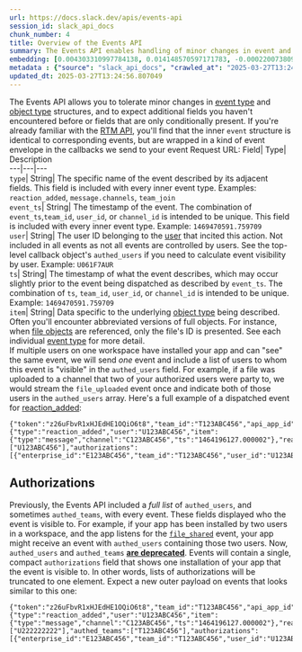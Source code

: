 ```yaml
---
url: https://docs.slack.dev/apis/events-api
session_id: slack_api_docs
chunk_number: 4
title: Overview of the Events API
summary: The Events API enables handling of minor changes in event and object types, accommodating unexpected additional fields. It mirrors the RTM API's event structure within a wrapped envelope for callbacks, providing key fields such as the event type and a unique timestamp.
embedding: [0.004303310997784138, 0.014148570597171783, -0.00022007380903232843, -0.012022454291582108, -0.002968901302665472, -0.011237132363021374, -0.032791994512081146, 0.0016161358216777444, -0.03202582523226738, 0.01283970009535551, 0.013752717524766922, -0.020175760611891747, 0.01532336138188839, 0.03223013877868652, -0.00023044898989610374, 0.04436113312840462, 0.00701043801382184, 0.025385702028870583, -0.061650991439819336, 0.028935614973306656, 0.015399978496134281, 0.011364826932549477, 0.017928333953022957, 0.03493726626038551, -0.03800193592905998, -0.009775027632713318, -0.021516554057598114, 0.046046704053878784, -0.011933067813515663, 0.00643581198528409, 0.025883711874485016, -0.010317730717360973, 0.03391570597887039, 0.01849018968641758, 0.019371284171938896, -0.0025906057562679052, 0.017098318785429, 0.022665806114673615, 0.01596183516085148, -0.001229859422892332, -0.024913232773542404, -0.043569426983594894, -0.036546219140291214, 0.028322679921984673, -0.04533161222934723, 0.02891007624566555, -0.03131073713302612, -0.009379174560308456, -0.03230675309896469, 0.009142939001321793, -0.048932600766420364, 0.01008149515837431, 0.027607589960098267, 0.03261322155594826, -0.0023559669498354197, -0.011933067813515663, -0.02661157213151455, 0.010732738301157951, -0.03795085847377777, -0.002244234085083008, -0.03368585556745529, -0.0005909869214519858, 0.012865238822996616, -0.008619391359388828, -0.009711180813610554, -0.015374439768493176, -0.026586033403873444, 0.032791994512081146, 0.06476674228906631, 0.05884170904755592, 0.028782380744814873, 0.03938103839755058, -0.03835948184132576, 0.04254786670207977, 0.012418307363986969, 0.0029194196686148643, -0.023227661848068237, 0.06798464804887772, -0.019677750766277313, 0.007048746570944786, 0.003843609942123294, 0.04313526302576065, -0.057105060666799545, -0.019550055265426636, -0.02747989632189274, -0.002284138696268201, -0.0550619475543499, -0.0330473855137825, 0.004552315454930067, 0.051741886883974075, -0.018745578825473785, 0.030799956992268562, -0.03639298304915428, 0.00724028842523694, 0.049622152000665665, -0.030314717441797256, -0.03363477811217308, -0.0011843681568279862, -0.0007107006967999041, 0.026407260447740555, 0.018502959981560707, -0.031642742455005646, -0.040453676134347916, -0.06665662676095963, -0.019269127398729324, 0.026969116181135178, 0.03312399983406067, -5.556713949772529e-05, -0.011524445377290249, -0.06629908084869385, -0.08586190640926361, -0.007342444267123938, 0.0028651494067162275, 0.007719143759459257, -0.029625166207551956, -0.02142716757953167, -0.011588292196393013, 0.044616520404815674, 0.010387962684035301, 0.00735521363094449, -0.05033724382519722, -0.01716216467320919, 0.040402598679065704, 0.0005315291346050799, 0.004446967504918575, -0.0504649393260479, 0.005417447071522474, -0.030493490397930145, -0.011141360737383366, -0.047706734389066696, 0.06323440372943878, -0.005532372277230024, 0.0527634434401989, -0.057207219302654266, -0.01854126714169979, -0.028526991605758667, -0.046327631920576096, -0.01901373825967312, -0.0244279932230711, 0.019601134583353996, 0.014582732692360878, -0.055828116834163666, 0.002783744130283594, 0.02712235040962696, -0.018298648297786713, 0.011556368321180344, -0.03634190559387207, 0.010381577536463737, -0.01929466612637043, -0.012220380827784538, -0.004750241991132498, 0.023023352026939392, 0.008925857953727245, 0.0030742494855076075, -0.022384878247976303, -0.04451436549425125, 0.021733634173870087, 0.042930953204631805, 0.04418236017227173, -0.01721324399113655, -0.000538312888238579, -0.018004950135946274, -0.06348979473114014, -0.014225187711417675, -0.031234119087457657, -0.0006612190045416355, 0.0369548425078392, -0.023546898737549782, -0.05419362336397171, -0.017775099724531174, -0.028475914150476456, -0.01068804506212473, -0.055777035653591156, 0.04300756752490997, 0.01619168557226658, -0.02149101532995701, -0.0017254743725061417, -0.007061515934765339, -0.025845402851700783, -0.010866817086935043, -0.00978779699653387, -0.006474120542407036, -0.06272362917661667, -0.03646960109472275, -0.047936584800481796, -0.010534810833632946, 0.0015059991274029016, 0.011473366990685463, -0.007859607227146626, -0.014787044376134872, 0.030570106580853462, 0.029446393251419067, -0.0002661636099219322, -0.0029018616769462824, -0.011881990358233452, -0.059812188148498535, -0.017149396240711212, 0.000571433687582612, 0.0332772359251976, 0.01488920021802187, 0.02776082418859005, -0.015259514562785625, 0.048753827810287476, 0.02413429506123066, 0.01791556365787983, -0.012992934323847294, -0.00437673507258296, 0.015412747859954834, -0.02032899297773838, 0.0017270705429837108, 0.009800567291676998, -0.01721324399113655, 0.0057622226886451244, -0.002384698251262307, 0.01803048886358738, -0.03154058754444122, -0.027224505320191383, 0.004156461916863918, -0.025960328057408333, -0.009404713287949562, -0.02896115370094776, 0.07104931771755219, 0.04390143230557442, -0.01837526448071003, -0.033251695334911346, 0.008842856623232365, 0.018273109570145607, -0.019205279648303986, -0.01647261343896389, 0.016906775534152985, -0.05541949346661568, 0.02556447498500347, -0.024287529289722443, -0.02857806906104088, 0.023687362670898438, -0.054857634007930756, 0.050030775368213654, -0.03623975068330765, 0.008568312972784042, -0.0007478119805455208, -0.008389540947973728, -0.021044082939624786, 0.010758277028799057, 0.06267254799604416, 0.02747989632189274, 0.048983678221702576, -0.004207539837807417, -0.04101553186774254, 0.025155851617455482, 0.023457512259483337, 0.06824003905057907, 0.024261988699436188, -0.0033839091192930937, -0.014467807486653328, -0.02747989632189274, -0.009372789412736893, -0.01611506938934326, 0.025832634419202805, 0.0023527746088802814, 0.0008108612382784486, 0.05925033241510391, -0.0035435273312032223, -0.0346563383936882, -0.0012322537368163466, -0.05971003323793411, 0.003537142649292946, 0.04162846505641937, 0.03853825479745865, 0.02026514522731304, 0.011741526424884796, 0.02638172172009945, 0.055266257375478745, -0.028373759239912033, -0.03330277279019356, -0.044258978217840195, 0.011569138616323471, 0.019843753427267075, 0.013088705018162727, -0.06042512506246567, 0.029242081567645073, -0.0184774212539196, 0.01831141673028469, 0.010956203565001488, 0.017647404223680496, -0.012660928070545197, 0.0050311703234910965, -0.01647261343896389, -0.014787044376134872, 0.016204455867409706, 0.003329638857394457, -0.013637792319059372, -0.002641683677211404, 0.006678431760519743, -0.010841278359293938, -0.01790279522538185, 0.04854951798915863, 0.027224505320191383, -0.009053552523255348, -0.019396822899580002, -0.03555019944906235, 0.00748929288238287, -0.04497406631708145, 0.017289860174059868, -0.05291667580604553, 0.04860059544444084, 0.028143908828496933, 0.01866896264255047, 0.00463850935921073, 0.005200366023927927, -0.013420711271464825, 0.012392768636345863, 0.04359496384859085, -0.0665544718503952, -0.026075253263115883, -0.021695327013731003, 0.03128519654273987, 0.03023810125887394, 0.026994654908776283, 0.039534274488687515, -0.014097493141889572, 0.009743104688823223, -0.06619692593812943, -0.024223681539297104, -0.018400803208351135, 0.021618708968162537, -0.06716740131378174, 0.0052386741153895855, -0.017979411408305168, 0.028705764561891556, 0.013050396926701069, 0.007195595186203718, 0.0043511963449418545, -0.017264321446418762, 0.02839929796755314, -0.002547508804127574, -0.01998421736061573, 0.01226507406681776, 0.03623975068330765, 0.03394124656915665, 0.046966105699539185, 0.0536828450858593, -0.027403278276324272, -0.04170508310198784, -0.024108756333589554, -0.0004764607874676585, 0.03138735145330429, -0.00272149289958179, -0.016370458528399467, -0.05603242665529251, 0.015987373888492584, -0.036495141685009, -0.03399232402443886, -0.043978046625852585, -0.03046795167028904, -0.005420639179646969, -0.02735220082104206, 0.0046193553134799, -0.023393666371703148, 0.007648911327123642, -0.004935399629175663, -0.012456616386771202, 0.004727895371615887, 0.0358055904507637, -0.043288495391607285, -0.007974532432854176, 0.013484558090567589, -0.017430324107408524, 0.01264177355915308, 0.003629721235483885, -0.0688018947839737, 0.009219556115567684, -0.026279564946889877, 0.0012514078989624977, -0.012782237492501736, -0.027403278276324272, 0.029906094074249268, -0.04042813554406166, 0.017826177179813385, -0.026062484830617905, -0.013637792319059372, -0.01436565164476633, 0.028603609651327133, -0.00863854493945837, -0.014646580442786217, -0.011505290865898132, 0.02482384629547596, -0.04992862045764923, -0.007067900616675615, -0.02753097377717495, 0.008051149547100067, 0.016600308939814568, -0.03238337114453316, -0.0050886329263448715, 0.0021420782431960106, 0.0038946878630667925, -0.0009329692693427205, 0.02908884920179844, 0.010145342908799648, 0.04377373680472374, -0.040760140866041183, 0.0015323362313210964, 0.019039276987314224, 0.025756018236279488, -0.01215014886111021, -0.045816853642463684, -0.00936002004891634, 0.00803199503570795, 0.02372567169368267, 0.002778955502435565, 0.03578004986047745, 0.04001951217651367, 0.06400057673454285, 0.021861329674720764, -0.08146920800209045, 0.012577925808727741, -0.015144589357078075, 0.03220459818840027, 0.05700290575623512, -0.005854801274836063, 0.032102443277835846, 0.012099071405827999, -0.09306388348340988, -0.007233903743326664, 0.0037382617592811584, -0.03514157608151436, -0.008881164714694023, 0.01431457418948412, -0.05217604711651802, 0.027735285460948944, -0.06629908084869385, -0.027147889137268066, -0.003885110607370734, 0.047476883977651596, -0.04129645973443985, 0.04538268968462944, -0.027326662093400955, 0.02873130328953266, 0.005698375403881073, -0.036776069551706314, 0.02218056656420231, 0.01237999927252531, -0.022997811436653137, 0.010087880305945873, -0.0017190896905958652, -0.031131964176893234, 0.01588521897792816, -0.02949747070670128, -0.04257340729236603, 0.05245697498321533, 0.0624171607196331, 0.032332293689250946, 0.03355816379189491, -0.014940277673304081, 0.03368585556745529, -0.0770765095949173, -0.03289414942264557, -0.015527673065662384, 0.021235626190900803, 0.024376913905143738, -0.0012937067076563835, -0.010011263191699982, 0.02205287106335163, -0.007961763069033623, 0.030774418264627457, 0.024798307567834854, -0.018617885187268257, 0.01722601242363453, -0.01878388784825802, 0.0068572042509913445, -0.03386462852358818, 0.05511302500963211, -0.012577925808727741, 0.0022745614405721426, 0.004798127803951502, 0.000799687928520143, -0.026688188314437866, 0.032051365822553635, -0.012239535339176655, 0.05787122994661331, -0.008274615742266178, 0.027786362916231155, 0.03978966176509857, -0.018528498709201813, 0.014940277673304081, 0.009117400273680687, 0.029855016618967056, 0.012577925808727741, -0.009487714618444443, -0.024083217605948448, 0.049392301589250565, -0.05130772292613983, -0.010158112272620201, 0.001381496898829937, -0.01488920021802187, -0.006825280841439962, -0.02378951944410801, -0.012303382158279419, -0.042701102793216705, 0.002946554683148861, -0.006023996509611607, 0.007821299135684967, -0.05608350411057472, -0.00609103636816144, 0.07508447021245956, 0.0047310879454016685, 0.015259514562785625, -0.05363176763057709, -0.0031716166995465755, -0.03394124656915665, 0.029574088752269745, -0.04520391672849655, -0.01534890104085207, -0.013305786065757275, 0.024376913905143738, -0.01935851387679577, 0.01142867375165224, -0.016089530661702156, 0.003205136628821492, 0.008613006211817265, 0.007661680690944195, -0.007080669980496168, -0.0036105671897530556, -0.002153251552954316, -0.0007110997685231268, -0.02661157213151455, 0.009813336655497551, -0.008676853962242603, -0.048166435211896896, -0.004217117093503475, -0.008740700781345367, -0.02149101532995701, -0.009615409187972546, 0.027888517826795578, 0.017430324107408524, 0.0020271530374884605, 0.010451809503138065, -0.008842856623232365, -0.012546002864837646, 0.028297141194343567, 0.019511748105287552, -0.009794182144105434, 0.026534954085946083, -0.0020846156403422356, 0.01624276302754879, -0.016676925122737885, 0.02252534218132496, 0.011243516579270363, 0.01333132479339838, 8.659295417601243e-05, 0.017711251974105835, 0.016166146844625473, 0.023891674354672432, 0.025436781346797943, -0.0339667871594429, 0.015272283926606178, -0.014569963328540325, -0.011735141277313232, -0.028118368238210678, -0.012392768636345863, -0.0168684683740139, -0.012169303372502327, -0.0044405823573470116, 0.07814914733171463, -0.00011502497363835573, -0.04614885896444321, 0.017838947474956512, 0.007891531102359295, 0.027045734226703644, -0.021146239712834358, 0.044437751173973083, -0.002759801223874092, 0.04589346796274185, -0.012028839439153671, -0.0184774212539196, -0.0024102372117340565, -0.010145342908799648, 0.02292119525372982, 0.022946733981370926, -0.0020143836736679077, -0.0015323362313210964, -0.027377739548683167, -0.0041596544906497, -0.01373994816094637, 0.048243049532175064, -0.060220811516046524, -0.0546022467315197, 0.013484558090567589, -0.013573944568634033, -0.04055583104491234, -0.030851034447550774, 0.00978779699653387, -0.008721547201275826, 0.0024277952034026384, 0.041500773280858994, 0.013612252660095692, 0.03881918266415596, -0.0017925141146406531, 0.025372933596372604, -0.03986627981066704, -0.003205136628821492, 0.02982947789132595, 0.012054378166794777, -0.013369632884860039, -0.010636966675519943, -0.03046795167028904, 0.03623975068330765, 0.01970328949391842, 0.014327343553304672, -0.046915024518966675, 0.01298654917627573, 0.010126188397407532, 0.014110262505710125, -0.031029807403683662, -0.0006919455481693149, -0.01287162397056818, -0.012865238822996616, -0.0037957243621349335, 0.0039585349150002, -0.015285053290426731, 0.01486366055905819, -0.037056997418403625, -0.01750694029033184, 0.0026177410036325455, 0.03202582523226738, 0.027735285460948944, 0.0497753880918026, -0.003163635730743408, -0.01218207273632288, 0.012929086573421955, 0.011205208487808704, 0.011396750807762146, 0.02384059689939022, 0.023355357348918915, -0.005513217765837908, -0.036316368728876114, -0.00613253703340888, 0.023304279893636703, 0.03501388058066368, -0.009953800588846207, -0.01676631160080433, -0.014901969581842422, -0.012009684927761555, 0.04681286960840225, -0.030902113765478134, -0.017379246652126312, 0.005950571969151497, -0.012775853276252747, -0.02735220082104206, -0.009494099766016006, 0.0016791850794106722, 0.0012178880861029029, -0.06568614393472672, 0.03731238469481468, 0.013050396926701069, 0.026790345087647438, 0.007974532432854176, -0.001848380547016859, 0.009883568622171879, 0.012194842100143433, 0.028424836695194244, -0.007674450520426035, 0.0360354408621788, -0.013625022955238819, -0.004810897167772055, -0.001982460031285882, 0.004772588610649109, -0.022423185408115387, -0.01054119598120451, -0.010375193320214748, 0.027173427864909172, -0.03779762610793114, 0.028118368238210678, 0.03154058754444122, 0.008804548531770706, 0.051103413105010986, -0.007814914919435978, -0.03455417975783348, -0.020124681293964386, -0.021503783762454987, 0.02493877150118351, -0.01436565164476633, 0.021044082939624786, -0.018234800547361374, -0.030953191220760345, -0.012143764644861221, -0.007821299135684967, 0.009462175890803337, 0.04694056510925293, 0.0182475708425045, -0.0034349870402365923, -0.0055547188967466354, 0.007457369472831488, 0.022499803453683853, 0.0018228415865451097, 0.023929983377456665, 0.03041687235236168, -0.0016033663414418697, -0.016549231484532356, -0.01157552283257246, -0.04226693883538246, 0.0023368126712739468, 0.044769756495952606, 0.006767818238586187, -0.014186879619956017, -0.008804548531770706, 0.012226765975356102, 0.015106281265616417, -0.01474873535335064, 0.02401936985552311, -0.050490476191043854, -0.007514832075685263, -0.005519602447748184, -0.003789339680224657, 0.00119873380754143, -0.012463000603020191, -0.013318555429577827, -0.00985164474695921, 0.019767137244343758, -0.019281897693872452, -0.013305786065757275, 0.025092005729675293, 0.008217153139412403, -0.04663409665226936, -0.001789321773685515, -0.010215574875473976, -0.02661157213151455, 0.043518345803022385, 0.050541553646326065, -0.022040102630853653, 0.02487492375075817, -0.03894687816500664, -0.0020048064179718494, 0.008836472406983376, -0.03355816379189491, -0.01471042726188898, 0.018209261819720268, -0.03968750685453415, 0.028246063739061356, -0.03578004986047745, 0.02620294876396656, 0.00912378542125225, -0.049954161047935486, 0.012948241084814072, 0.013982567936182022, -0.00632088677957654, -0.019447900354862213, -0.026100793853402138, 0.014237957075238228, -0.019384052604436874, 0.03381355106830597, -0.03307292237877846, 0.008970551192760468, -0.026790345087647438, -0.007540370803326368, 0.013535636477172375, 0.004217117093503475, 0.00011292998533463106, -0.008140536025166512, -0.026356182992458344, 0.025985868647694588, 0.015974605455994606, 0.025487858802080154, 0.00567283621057868, 0.009921876713633537, -0.0021340972743928432, -0.012424692511558533, -0.0012218784540891647, -0.016791850328445435, 0.012750313617289066, 0.01796664111316204, -0.007961763069033623, -0.016485383734107018, -0.05181850120425224, -0.006793356966227293, 0.02332981862127781, -0.028143908828496933, -0.01596183516085148, -0.03761885315179825, 0.03841055929660797, -0.03171936050057411, -0.005363176576793194, -0.005015208851546049, -0.0355757400393486, -0.005430216435343027, 0.004236271139234304, 0.005203558132052422, -0.00794899370521307, -0.024147063493728638, -0.020763155072927475, -0.028833460062742233, -0.029523011296987534, -0.011562753468751907, 0.016140608116984367, 0.018400803208351135, -0.022729653865098953, -0.004207539837807417, 0.012041608802974224, -0.13321109116077423, -0.04617439582943916, 0.050030775368213654, -0.04505068436264992, -0.018400803208351135, 0.0016791850794106722, 0.0021660211496055126, 0.03606097772717476, 0.02776082418859005, -0.04249678924679756, 0.03578004986047745, -0.05112894997000694, -0.011441443115472794, -0.023189354687929153, 0.007674450520426035, -0.025296317413449287, 0.02613910101354122, 0.02816944755613804, -0.013075935654342175, -0.009455790743231773, -0.009194017387926579, 0.00750206271186471, -0.023751210421323776, 0.01594906486570835, -8.82390231708996e-05, 0.01488920021802187, -0.014531655237078667, 0.006260231602936983, 0.040989991277456284, -0.01992036961019039, 0.01975436694920063, 0.016957852989435196, -0.045076221227645874, 0.009762258268892765, 0.0029002653900533915, 0.029446393251419067, -0.0012274651089683175, 0.004073460586369038, 0.020993005484342575, -0.04867721349000931, 0.01923081837594509, -0.025602784007787704, 0.02804175205528736, -0.0015123839257284999, 0.011237132363021374, -0.026815883815288544, -0.044667601585388184, 0.0025028157979249954, -0.008932243101298809, 0.03202582523226738, 0.016855698078870773, 0.009404713287949562, 0.013535636477172375, -0.023827828466892242, 0.011843681335449219, 0.003655260195955634, -0.02995717152953148, -0.002384698251262307, 0.0020271530374884605, 0.003881918266415596, 0.004683202598243952, -0.002908246358856559, -0.01344624999910593, -0.02868022583425045, 0.004750241991132498, 0.02297227270901203, -0.017813408747315407, 0.012909932062029839, 0.004319272469729185, 0.010713583789765835, 0.011620216071605682, 0.005956957116723061, 0.0021612325217574835, 0.008134150877594948, 0.008453387767076492, 0.036546219140291214, 0.027505435049533844, 0.00011731949052773416, 0.0030327485874295235, -0.022997811436653137, 0.03789978101849556, -0.04946891963481903, 0.04934122413396835, 0.042879875749349594, 0.0027358585502952337, 0.005385523196309805, -0.0021644248627126217, 0.022614728659391403, 0.005707952193915844, 0.004348003771156073, 0.047655656933784485, -0.020456688478589058, -0.0007980917580425739, -0.0021771942265331745, 0.0011532425414770842, -0.0059697264805436134, -0.01566813699901104, 0.02218056656420231, 0.011160515248775482, -0.017353707924485207, 0.01894989050924778, 2.186023266403936e-05, 0.016855698078870773, 0.0015187686076387763, -0.023572437465190887, -0.037695471197366714, 0.009296173229813576, -0.01900096796452999, 0.035499121993780136, 0.021976254880428314, 0.034809570759534836, 0.00912378542125225, 0.004089422058314085, 0.01511905062943697, -0.010924279689788818, 0.0075531406328082085, 0.0033583701588213444, 0.0005850012530572712, 0.019371284171938896, 0.006311309523880482, -0.05833093076944351, -0.01229699794203043, -0.016561999917030334, 0.03169381991028786, 0.018630653619766235, 0.028654687106609344, 0.04433559253811836, 0.009321711957454681, 0.004932207055389881, 0.0337369367480278, 0.01894989050924778, 0.017072778195142746, 0.01596183516085148, -0.02177194319665432, -0.02309996820986271, -0.01814541406929493, 0.043339576572179794, 0.0010311345104128122, -0.018745578825473785, 0.015195666812360287, 0.009200401604175568, -0.04007058963179588, -0.008338462561368942, -0.021452706307172775, -0.008395925164222717, 0.028552530333399773, -0.040402598679065704, 0.03606097772717476, -0.015297822654247284, -0.02758205123245716, -0.0046161627396941185, -0.00044453711598180234, -0.02661157213151455, -0.002895476995036006, -0.019205279648303986, 0.03950873389840126, 0.009615409187972546, -0.01612783782184124, -0.055828116834163666, 0.04520391672849655, -0.002416621893644333, 0.011856451630592346, 0.021554863080382347, 0.019550055265426636, 0.021184546872973442, -0.02712235040962696, -0.005261020734906197, -0.015221206471323967, -0.03000825084745884, -0.003101384500041604, 0.01946066878736019, -0.047144874930381775, 0.0328175351023674, 0.0068572042509913445, -0.019192511215806007, 0.019830984994769096, -0.011045590043067932, 0.008581082336604595, 0.03871702775359154, 0.045306071639060974, -0.020878080278635025, -0.011237132363021374, 0.007968148216605186, -0.013178091496229172, -0.013280247338116169, -0.028194986283779144, 0.016625847667455673, 0.011786218732595444, -0.018681731075048447, -0.02585817314684391, 0.01114774588495493, 0.06548183411359787, 0.031872592866420746, 0.020827002823352814, -0.03848717734217644, 0.012309767305850983, 0.01321639958769083, -0.03120858035981655, -0.02822052501142025, 0.044897451996803284, -0.006225115619599819, 0.03023810125887394, 0.03353262320160866, -0.004367158282548189, 0.005222712643444538, 0.004172423854470253, -0.04129645973443985, 0.009487714618444443, 0.017992179840803146, 0.020724846050143242, 0.02982947789132595, 0.015936296433210373, 0.00843423418700695, -0.0023384089581668377, 0.0005758231854997575, -0.005832454655319452, -0.024376913905143738, -0.013778256252408028, -0.002263388130813837, -0.014901969581842422, -0.0344264879822731, -0.036316368728876114, -0.0019265934824943542, 0.0031301158014684916, -0.011103052645921707, 0.03583112731575966, -0.016485383734107018, -0.030774418264627457, -0.03802747651934624, -0.016383226960897446, -0.013178091496229172, -0.007208365015685558, -0.04111768677830696, -0.0030710571445524693, 0.02183579094707966, -0.013701639138162136, 0.01698339357972145, -0.01837526448071003, -0.005506833083927631, 0.010905126109719276, -0.008791779167950153, 0.012890778481960297, -0.005069478880614042, -0.008236306719481945, -0.030799956992268562, 0.023878905922174454, 0.049213528633117676, 0.02758205123245716, 0.01688123680651188, -0.00026297123986296356, -0.00048444169806316495, 0.03220459818840027, 0.02620294876396656, -0.027633128687739372, 0.002341601299121976, -0.0008587467600591481, 0.019486209377646446, 0.0383339449763298, -0.021631479263305664, -0.018566805869340897, -0.010113419033586979, 0.04400358721613884, 0.01843911223113537, -0.006189999636262655, -0.017928333953022957, -0.009034398943185806, -0.01836249604821205, 0.03598435968160629, 0.03200028836727142, -0.005152480211108923, -0.0004437390307430178, 0.030084867030382156, 0.032102443277835846, 0.015310592018067837, 0.0033264465164393187, 0.013573944568634033, -0.02062269113957882, -0.0026911653112620115, 0.0189371220767498, 0.010055956430733204, 0.019307436421513557, -0.037695471197366714, -0.03207690268754959, -0.0050790561363101006, 0.0030598838347941637, 0.022716883569955826, 0.029752861708402634, -0.019537286832928658, 0.01670246385037899, -0.019103124737739563, 0.017353707924485207, 0.011051975190639496, -0.004475698806345463, -0.006991283968091011, 0.004182000644505024, -0.009692026302218437, -0.009896337985992432, 0.01321639958769083, 0.033379390835762024, -0.022780731320381165, -0.015170128084719181, -0.039483197033405304, 0.039125651121139526, 0.010202805511653423, 0.003948958124965429, 0.002686376916244626, 0.0160639900714159, 0.015540442429482937, 0.020890850573778152, 0.013229168951511383, -0.04303310811519623, -0.02210395038127899, 0.054857634007930756, 0.027020195499062538, -0.015055202879011631, 0.003222694620490074, -0.023968292400240898, -0.01734093762934208, 0.023827828466892242, -0.0030694608576595783, -0.028705764561891556, 0.023406434804201126, 0.023623516783118248, 0.01859234645962715, 0.03756777569651604, -0.013293016701936722, 0.02498984895646572, -0.021350551396608353, -0.02459399588406086, -0.0035914129111915827, 0.008683238178491592, -0.01883496530354023, -0.011173284612596035, 0.022780731320381165, -0.008836472406983376, -0.006786972284317017, -0.02758205123245716, -0.02521969936788082, -0.009985724464058876, -0.009155708365142345, 0.010145342908799648, -0.03289414942264557, -0.020086374133825302, 0.0015778273809701204, 0.021797481924295425, -0.019103124737739563, 0.013586713932454586, 0.01310147438198328, -0.006403888110071421, 0.006774202920496464, 0.05501087009906769, -0.018119875341653824, 0.0012442250736057758, 0.031029807403683662, 0.006496467161923647, 0.00445015961304307, 0.006359195336699486, 0.043339576572179794, -0.017890024930238724, -0.015157358720898628, -0.013044011779129505, 0.012737544253468513, 0.025040926411747932, 0.012028839439153671, -0.014672119170427322, 0.020380070433020592, -0.01385487336665392, 0.030851034447550774, 0.025870943441987038, 0.018170952796936035, 0.019205279648303986, 0.053120989352464676, -0.015514903701841831, -0.017187703400850296, -0.0011739929905161262, -0.020341763272881508, 0.03450310230255127, -0.012456616386771202, 0.02395552210509777, 0.025296317413449287, -0.004782165866345167, -0.02615187130868435, 0.009034398943185806, 0.03087657503783703, -0.007329674903303385, -0.00678058760240674, 0.00844061840325594, 0.010758277028799057, 0.018043259158730507, -0.0030343448743224144, -0.025130312889814377, -0.015540442429482937, 0.005966533906757832, -0.018107105046510696, -0.02228272147476673, 0.018349725753068924, -0.016830159351229668, -0.027607589960098267, 0.012367229908704758, -0.02228272147476673, -0.039993975311517715, 0.04842182248830795, -0.0017941102851182222, -0.017417553812265396, -0.0008116593235172331, -0.005318483337759972, 0.0493156872689724, 0.034988343715667725, 0.002651260932907462, -0.012252304702997208, 0.022040102630853653, 0.04124538227915764, -0.0009960185270756483, 0.004134115297347307, -0.009142939001321793, -0.0022394454572349787, -0.009953800588846207, -0.031821515411138535, -0.008044765330851078, 0.009257864207029343, 0.015489364974200726, -0.003026363905519247, 0.025768786668777466, 0.050030775368213654, -0.013165322132408619, -0.006831665523350239, -0.0016648194286972284, 0.024274758994579315, 0.02280627004802227, 0.04285433515906334, -0.019971448928117752, -0.020239606499671936, 0.021325012668967247, 0.018273109570145607, -0.039764124900102615, 0.008644930087029934, 0.03491172567009926, -0.007687219884246588, -0.023138277232646942, 0.006620969157665968, 0.013088705018162727, -0.015553212724626064, 0.012878009118139744, 0.033200617879629135, 0.03353262320160866, 0.013650561682879925, -0.013497327454388142, -0.02533462457358837, -0.0012043204624205828, -0.01975436694920063, 0.01532336138188839, 0.02182302065193653, 0.000801284157205373, 0.0037733777426183224, -0.008191613480448723, 0.004622547421604395, -0.04548484459519386, -0.024223681539297104, -0.013829333707690239, 0.03005932830274105, -0.0030199792236089706, 0.013114243745803833, 0.007706373929977417, 0.04231801629066467, -0.01883496530354023, -0.0013072743313387036, -0.03713361173868179, -0.05557272583246231, 0.009494099766016006, -0.0371846929192543, 0.02712235040962696, 0.002801302121952176, 0.007623372599482536, 0.015974605455994606, 0.002651260932907462, 0.002571451710537076, 0.0184774212539196, 0.008791779167950153, -0.0006173239671625197, 0.004571469500660896, 0.0069976686500012875, 0.01969051919877529, 0.009059937670826912, -0.009947415441274643, 0.028373759239912033, 0.00024700938956812024, -0.0034286021254956722, -0.007163671776652336, 0.0027933211531490088, 0.01963944174349308, -0.04934122413396835, 0.015872448682785034, -0.009832490235567093, 0.013880412094295025, -0.008791779167950153, -0.015067972242832184, -0.006534775253385305, -0.018528498709201813, -0.010151727125048637, -0.017060009762644768, 0.011850066483020782, -0.01757078804075718, 0.01699616201221943, 0.022780731320381165, 0.04019828513264656, -0.004255425184965134, 0.041373077780008316, -0.04533161222934723, -0.01889881305396557, -0.010126188397407532, -0.015565982088446617, 0.0022570034489035606, -0.03460525721311569, -0.004399081692099571, 0.028424836695194244, 0.006333656143397093, 0.008172459900379181, -0.003961727488785982, 0.018643423914909363, 0.00551641033962369, 0.00362014421261847, -0.025717709213495255, 0.024172604084014893, 0.02390444464981556, -0.006046343129128218, -0.014123031869530678, 0.016395997256040573, 0.0020479033701121807, -0.01571921445429325, -0.04929014667868614, -0.03667391091585159, -0.053938232362270355, 0.017430324107408524, 0.004919437691569328, 0.03825732693076134, -0.0017558018444105983, 0.010375193320214748, -0.026011407375335693, -0.0007529995637014508, 0.031004268676042557, 0.0022011371329426765, -0.01206714753061533, -0.003031152533367276, -0.005232289433479309, 0.022155027836561203, 0.0017446286510676146, 0.007533986121416092, -0.009813336655497551, 0.01980544440448284, -0.011677678674459457, -0.02620294876396656, 0.0002968901244457811, -0.027658667415380478, -0.008836472406983376, 0.028067290782928467, 0.011830911971628666, -0.012916317209601402, -0.009047168307006359, 0.004622547421604395, 0.006359195336699486, -0.045127302408218384, 0.018732810392975807, 0.021618708968162537, 0.016970623284578323, 0.01889881305396557, -0.004715126007795334, -0.005312098655849695, 0.06604368984699249, -0.0016680117696523666, -0.04423343762755394, -0.02332981862127781, -0.003811686299741268, 0.020418379455804825, -0.022474264726042747, 0.05028616636991501, 0.014953047037124634, 0.015310592018067837, -0.0021468668710440397, 0.03286861255764961, -0.030851034447550774, 0.04198601096868515, -0.015502134338021278, -0.012041608802974224, -0.012603465467691422, 0.0335070863366127, 0.016855698078870773, -0.022895656526088715, -0.0004201953124720603, 0.013573944568634033, 0.0010311345104128122, 0.027403278276324272, -0.008517235517501831, -0.01016449648886919, 0.014340112917125225, -0.010502887889742851, 0.026688188314437866, 0.004114961251616478, -0.02666264958679676, -0.0036233365535736084, 0.005027978215366602, 0.011926683597266674, 0.022946733981370926, 0.008012841455638409, -0.04745134338736534, -0.02165701799094677, -0.008051149547100067, -0.003088615136221051, 0.03493726626038551, -0.0036073748487979174, 0.025870943441987038, -0.006831665523350239, 0.022384878247976303, -0.0037414541002362967, -0.03353262320160866, 0.011913914233446121, 0.011396750807762146, 0.0010127784917131066, -0.0020079987589269876, -0.0582798533141613, 0.024670612066984177, -0.02210395038127899, 0.03871702775359154, -0.004597008693963289, 0.03726130723953247, -0.00867046881467104, -0.015221206471323967, 0.001332813291810453, -0.03598435968160629, -0.011741526424884796, -0.024108756333589554, -0.001982460031285882, 0.01721324399113655, 0.002207521814852953, 0.009136554785072803, 0.0050311703234910965, 0.01160744670778513, -0.028526991605758667, 0.007514832075685263, 0.03943211957812309, 0.0033966784831136465, -0.0009760662214830518, 0.011786218732595444, -0.04027490317821503, -0.03023810125887394, -0.0017781484639272094, 0.035626817494630814, -0.020239606499671936, -0.005200366023927927, 0.019894830882549286, 0.023649055510759354, 0.021439937874674797, 0.021797481924295425, 0.02172086574137211, 0.0005638518487103283, -0.0069146668538451195, 0.005439793225377798, 0.009321711957454681, 0.031029807403683662, -0.015246745198965073, 0.020980237051844597, 0.05020954832434654, -0.02218056656420231, 0.009794182144105434, -0.019026506692171097, 0.0070295920595526695, 0.02287011779844761, 0.022614728659391403, -0.02638172172009945, 0.015821371227502823, 0.006933821365237236, 0.011371211148798466, 0.01831141673028469, 0.015974605455994606, -0.007310520391911268, 0.03317507728934288, 0.015859680250287056, 0.006260231602936983, 0.015157358720898628, -0.006889128126204014, -0.003026363905519247, 0.015795832499861717, 0.028552530333399773, 0.030825495719909668, -0.026637110859155655, 0.00019523319497238845, -0.003671222133561969, 0.007201979868113995, 0.0031141540966928005, 0.012648158706724644, -0.03146396949887276, -0.00783406849950552, 0.009149324148893356, 0.0182475708425045, -0.021261164918541908, 0.018758349120616913, 0.01790279522538185, 0.032919690012931824, -0.03848717734217644, 0.005158865358680487, -0.0168684683740139, -5.796141340397298e-05, 0.035958822816610336, 0.0022889270912855864, 0.02638172172009945, -0.007802145089954138, 0.016613077372312546, -0.03312399983406067, -0.00840869452804327, 0.011677678674459457, -0.020941928029060364, -0.007757451850920916, 0.0028811113443225622, 0.010598658584058285, 0.012941855937242508, -0.03200028836727142, 0.0016903583891689777, 0.007265827618539333, -0.009225940331816673, 0.01757078804075718, 0.056185659021139145, 0.004830051213502884, -0.00017079163808375597, 0.00798091758042574, -0.0182475708425045, -0.005324868019670248, -0.0555216483771801, -0.008798163384199142, -0.01675354316830635, -0.019269127398729324, -0.010598658584058285, 0.015974605455994606, 0.018911581486463547, -0.019652212038636208, -0.02308719791471958, 0.012775853276252747, -0.048064276576042175, -0.0022953120060265064, 0.012386384420096874, 0.012533233501017094]
metadata : {"source": "slack_api_docs", "crawled_at": "2025-03-27T13:24:53.673956", "url_path": "/apis/events-api", "chunk_size": 4648}
updated_dt: 2025-03-27T13:24:56.807049
---
```

The Events API allows you to tolerate minor changes in [event type](https://docs.slack.dev/reference/events) and [object type](https://docs.slack.dev/reference/objects) structures, and to expect additional fields you haven't encountered before or fields that are only conditionally present.
If you're already familiar with the [RTM API](https://docs.slack.dev/legacy/legacy-rtm-api), you'll find that the inner `event` structure is identical to corresponding events, but are wrapped in a kind of event envelope in the callbacks we send to your event Request URL:
Field| Type| Description  
---|---|---  
`type`| String| The specific name of the event described by its adjacent fields. This field is included with every inner event type. Examples: `reaction_added`, `message.channels`, `team_join`  
`event_ts`| String| The timestamp of the event. The combination of `event_ts`,`team_id`, `user_id`, or `channel_id` is intended to be unique. This field is included with every inner event type. Example: `1469470591.759709`  
`user`| String| The user ID belonging to the [user](https://docs.slack.dev/reference/objects/user-object) that incited this action. Not included in all events as not all events are controlled by users. See the top-level callback object's `authed_users` if you need to calculate event visibility by user. Example: `U061F7AUR`  
`ts`| String| The timestamp of what the event describes, which may occur slightly prior to the event being dispatched as described by `event_ts`. The combination of `ts`, `team_id`, `user_id`, or `channel_id` is intended to be unique. Example: `1469470591.759709`  
`item`| String| Data specific to the underlying [object type](https://docs.slack.dev/reference/objects) being described. Often you'll encounter abbreviated versions of full objects. For instance, when [file objects](https://docs.slack.dev/reference/objects/file-object) are referenced, only the file's ID is presented. See each individual [event type](https://docs.slack.dev/reference/events) for more detail.  
If multiple users on one workspace have installed your app and can "see" the same event, we will send _one_ event and include a list of users to whom this event is "visible" in the `authed_users` field.
For example, if a file was uploaded to a channel that two of your authorized users were party to, we would stream the `file_uploaded` event once and indicate both of those users in the `authed_users` array.
Here's a full example of a dispatched event for [reaction_added](https://docs.slack.dev/reference/events/reaction_added):
```
{"token":"z26uFbvR1xHJEdHE1OQiO6t8","team_id":"T123ABC456","api_app_id":"A123ABC456","event":{"type":"reaction_added","user":"U123ABC456","item":{"type":"message","channel":"C123ABC456","ts":"1464196127.000002"},"reaction":"slightly_smiling_face","item_user":"U222222222","event_ts":"1465244570.336841"},"type":"event_callback","authed_users":["U123ABC456"],"authorizations":[{"enterprise_id":"E123ABC456","team_id":"T123ABC456","user_id":"U123ABC456","is_bot":false}],"event_id":"Ev123ABC456","event_context":"EC123ABC456","event_time":1234567890}
```

## Authorizations[​](https://docs.slack.dev/apis/events-api#authorizations "Direct link to Authorizations")
Previously, the Events API included a _full list_ of `authed_users`, and sometimes `authed_teams`, with every event. These fields displayed who the event is visible to. For example, if your app has been installed by two users in a workspace, and the app listens for the [`file_shared`](https://docs.slack.dev/reference/events/file_shared) event, your app might receive an event with `authed_users` containing those two users.
Now, `authed_users` and `authed_teams` [**are deprecated**](https://docs.slack.dev/changelog/2020-09-15-events-api-truncate-authed-users). Events will contain a single, compact `authorizations` field that shows one installation of your app that the event is visible to. In other words, lists of authorizations will be truncated to one element.
Expect a new outer payload on events that looks similar to this one:
```
{"token":"z26uFbvR1xHJEdHE1OQiO6t8","team_id":"T123ABC456","api_app_id":"A123ABC456","event":{"type":"reaction_added","user":"U123ABC456","item":{"type":"message","channel":"C123ABC456","ts":"1464196127.000002"},"reaction":"slightly_smiling_face","item_user":"U123ABC456","event_ts":"1465244570.336841"},"type":"event_callback","authed_users":["U222222222"],"authed_teams":["T123ABC456"],"authorizations":[{"enterprise_id":"E123ABC456","team_id":"T123ABC456","user_id":"U123ABC456","is_bot":false}],"event_context":"EC123ABC456","event_id":"Ev123ABC456","event_time":1234567890}